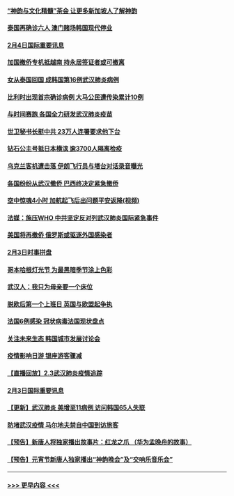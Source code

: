 #### [“神韵与文化精髓”茶会 让更多新加坡人了解神韵](../pages/prog202/a102769286.md?t=02050244) 
#### [泰国再确诊六人 澳门赌场韩国现代停业](../pages/prog202/a102769239.md?t=02050244) 
#### [2月4日国际重要讯息](../pages/prog202/a102768884.md?t=02050244) 
#### [加国撤侨专机抵越南 持永居签证者或可撤离](../pages/prog202/a102768877.md?t=02050244) 
#### [女从泰国回国 成韩国第16例武汉肺炎病例](../pages/prog202/a102768669.md?t=02050244) 
#### [比利时出现首宗确诊病例 大马公民遭传染累计10例](../pages/prog202/a102768824.md?t=02050244) 
#### [与时间赛跑 各国全力研发武汉肺炎疫苗](../pages/prog202/a102768738.md?t=02050244) 
#### [世卫秘书长挺中共 23万人连署要求他下台](../pages/prog202/a102768717.md?t=02050244) 
#### [钻石公主号抵日本横滨 逾3700人隔离检疫](../pages/prog202/a102768714.md?t=02050244) 
#### [乌克兰客机遭击落 伊朗飞行员与塔台对话录音曝光](../pages/prog202/a102768645.md?t=02050244) 
#### [各国纷纷从武汉撤侨 巴西终决定紧急撤侨](../pages/prog202/a102768630.md?t=02050244) 
#### [空中惊魂4小时 加航起飞后出问题平安返降(视频)](../pages/prog202/a102768601.md?t=02050244) 
#### [法媒：施压WHO 中共坚定反对列武汉肺炎国际紧急事件](../pages/prog202/a102768584.md?t=02050244) 
#### [美国将再撤侨 俄罗斯或驱逐外国感染者](../pages/prog202/a102768247.md?t=02050244) 
#### [2月3日时事拼盘](../pages/prog202/a102768402.md?t=02050244) 
#### [哥本哈根灯光节 为最黑暗季节涂上色彩](../pages/prog202/a102768369.md?t=02050244) 
#### [武汉人：我只为母亲要一个床位](../pages/prog202/a102768250.md?t=02050244) 
#### [脱欧后第一个上班日 英国与欧盟起争执](../pages/prog202/a102768252.md?t=02050244) 
#### [法国6例感染 冠状病毒法国现状盘点](../pages/prog202/a102768157.md?t=02050244) 
#### [关注未来生态 韩国城市发展讨论会](../pages/prog202/a102768153.md?t=02050244) 
#### [疫情影响日游 银座游客骤减](../pages/prog202/a102768160.md?t=02050244) 
#### [【直播回放】2.3武汉肺炎疫情追踪](../pages/prog202/a102768128.md?t=02050244) 
#### [2月3日国际重要讯息](../pages/prog202/a102767896.md?t=02050244) 
#### [【更新】武汉肺炎 美增至11病例 访问韩国65人失联](../pages/prog202/a102758911.md?t=02050244) 
#### [防堵武汉疫情 马尔地夫禁自中国到访旅客](../pages/prog202/a102767847.md?t=02050244) 
#### [【预告】新唐人将独家播出故事片：红龙之爪 （华为孟晚舟的故事）](../pages/prog202/a102767728.md?t=02050244) 
#### [【预告】元宵节新唐人独家播出“神韵晚会”及“交响乐音乐会”](../pages/prog202/a102767674.md?t=02050244) 

----
#### [ >>> 更早内容 <<< ](../indexes/prog202-earlier.md)
